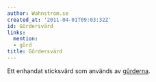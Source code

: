 ```yaml
---
author: Wahnstrom.se
created_at: '2011-04-01T09:03:32Z'
id: Gûrdersvärd
links:
  mention:
  - gûrd
title: Gûrdersvärd
---
```


Ett enhandat sticksvärd som används av [gûrderna].

  [gûrderna]: gûrd